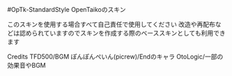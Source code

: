 #OpTk-StandardStyle
OpenTaikoのスキン

このスキンを使用する場合すべて自己責任で使用してください
改造や再配布などは認められていますのでスキンを作成する際のベーススキンとしても利用できます

Credits
TFD500/BGM
ぽんぽんぺいん(picrew)/Endのキャラ
OtoLogic/一部の効果音やBGM